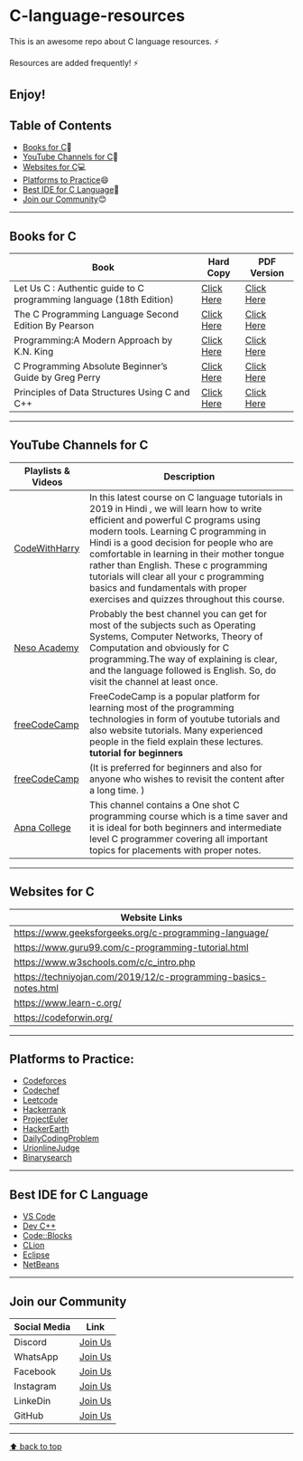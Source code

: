 # C-language-resources
This is an awesome repo about C language resources. ⚡

Resources are added frequently! ⚡

Enjoy!
---
## Table of Contents
- [Books for C](#books-for-c):blue_book:
- [YouTube Channels for C](#youtube-channels-for-c):incoming_envelope:
- [Websites for C](#websites-for-c):computer:
- [Platforms to Practice](#platforms-to-practice):smile:
- [Best IDE for C Language](#best-ide-for-c-language):rose:
- [Join our Community](#join-our-community):blush:
---
## Books for C
| Book | Hard Copy | PDF Version |
| ---- | --------- | ----------- |
| Let Us C : Authentic guide to C programming language (18th Edition) | [Click Here](https://amzn.eu/d/f6ulmeX) | [Click Here](https://drive.google.com/file/d/1OyiusTb3ZF9LUCbnNyjzpXjV3T-jB5wn/view?usp=drivesdk) |
| The C Programming Language Second Edition By Pearson | [Click Here](https://amzn.eu/d/dV8Tx64) | [Click Here](https://www.pdfdrive.com/download.pdf?id=156763132&h=5013a19e2b20b82d104bae34ac7e5320&u=cache&ext=pdf) |
| Programming:A Modern Approach by K.N. King | [Click Here](https://amzn.eu/d/bE4Q9e0) | [Click Here](https://www.pdfdrive.com/download.pdf?id=184001952&h=8da872e974d71a3da307f439dc269560&u=cache&ext=pdf) |
| C Programming Absolute Beginner’s Guide by Greg Perry | [Click Here](https://amzn.eu/d/frmeJRr) | [Click Here](https://www.pdfdrive.com/download.pdf?id=200335395&h=7df96b6eed99b2cf3e896d20a362c116&u=cache&ext=pdf) |
| Principles of Data Structures Using C and C++ | [Click Here](https://amzn.eu/d/e7aIsYg) | [Click Here]( https://kiransrinivas.files.wordpress.com/2012/05/principles-of-data-structures-using-c-and-c-v-das-new-age-2008-bbs.pdf) |
---
## YouTube Channels for C
| Playlists & Videos | Description |
| -------------------| ----------- |
| [CodeWithHarry](https://www.youtube.com/watch?v=7Dh73z3icd8&list=PLu0W_9lII9aiXlHcLx-mDH1Qul38wD3aR) | In this latest course on C language tutorials in 2019 in Hindi , we will learn how to write efficient and powerful C programs using modern tools. Learning C programming in Hindi is a good decision for people who are comfortable in learning in their mother tongue rather than English. These c programming tutorials will clear all your c programming basics and fundamentals with proper exercises and quizzes throughout this course. |
| [Neso Academy](https://www.youtube.com/watch?v=rLf3jnHxSmU&list=PLBlnK6fEyqRggZZgYpPMUxdY1CYkZtARR) | Probably the best channel you can get for most of the subjects such as Operating Systems, Computer Networks, Theory of Computation and obviously for C programming.The way of explaining is clear, and the language followed is English. So, do visit the channel at least once. |
| [freeCodeCamp](https://www.youtube.com/watch?v=KJgsSFOSQv0) | FreeCodeCamp is a popular platform for learning most of the programming technologies in form of youtube tutorials and also website tutorials. Many experienced people in the field explain these lectures.  **tutorial for beginners**|
| [freeCodeCamp](https://www.youtube.com/watch?v=j-_s8f5K30I) | (It is preferred for beginners and also for anyone who wishes to revisit the content after a long time. ) |
| [Apna College](https://www.youtube.com/watch?v=irqbmMNs2Bo) | This channel contains a One shot C programming course which is a time saver and it is ideal for both beginners and intermediate level C programmer covering all important topics for placements with proper notes. |
---
## Websites for C
| Website Links |
| ------------- |
| https://www.geeksforgeeks.org/c-programming-language/ |
| https://www.guru99.com/c-programming-tutorial.html |
| https://www.w3schools.com/c/c_intro.php |
| https://techniyojan.com/2019/12/c-programming-basics-notes.html |
| https://www.learn-c.org/ |
| https://codeforwin.org/ |
---
## Platforms to Practice: 
- [Codeforces](http://codeforces.com/contests)
- [Codechef](https://www.codechef.com)
- [Leetcode](https://leetcode.com)
- [Hackerrank](https://www.hackerrank.com/dashboard)
- [ProjectEuler](https://projecteuler.net/archives)
- [HackerEarth](https://www.hackerearth.com/challenges/)
- [DailyCodingProblem](https://www.dailycodingproblem.com)
- [UrionlineJudge](https://www.urionlinejudge.com.br/judge/en/login)
- [Binarysearch](https://binarysearch.com/)
---
## Best IDE for C Language
- [VS Code](https://code.visualstudio.com/)
- [Dev C++](https://www.bloodshed.net/)
- [Code::Blocks](http://www.codeblocks.org/downloads/binaries/)
- [CLion](https://www.jetbrains.com/clion/download/#section=windows)
- [Eclipse](https://www.eclipse.org/downloads/packages/release/kepler/sr2/eclipse-ide-cc-developers)
- [NetBeans](https://netbeans.apache.org/download/index.html)
---
## Join our Community
| Social Media | Link |
| ------------ | ---- |
| Discord | [Join Us](https://discord.gg/j2cMDF6Dtx) |
| WhatsApp | [Join Us](https://chat.whatsapp.com/Km6AX9di04ZLIpFEcXTiNK) |
| Facebook | [Join Us](https://www.facebook.com/profile.php?id=100088472180461) |
| Instagram | [Join Us](https://www.instagram.com/resourciocommunity22/) |
| LinkeDin | [Join Us](https://www.linkedin.com/in/resourcio-community22/) |
| GitHub | [Join Us](https://github.com/Resourcio-Community) |
---
[⬆ back to top](#table-of-contents)

